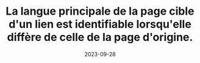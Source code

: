 ---
N: '126'
Rubrique: Internationalisation
title: La langue principale de la page cible d'un lien est identifiable lorsqu'elle
  diffère de celle de la page d'origine.
detail: La langue principale du contenu cible d'un lien est identifiable  lorsqu'elle diffère de celle du contenu d'origine.
abstract: 
categories: [" Internationalisation"]
agrege: O4126-E037
opquast: '4 126'
indiceebook: '37'
description: "Règle n° 037"
weight:  037
actif: '1'
layout: rules
date: 2023-09-28
tags: ["", ""]
objectif: ["", ""]
Meo: [""]
Controle: ""
Author: ["Opquast"]
steps: ["", ""]
---